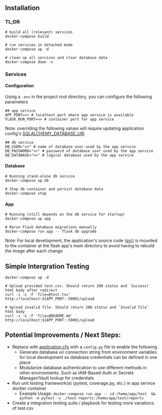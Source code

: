 ## Installation

### TL;DR
```
# build all (relevant) services
docker-compose build

# run services in detached mode
docker-compose up -d

# clean up all services and clear database data
docker-compose down -v
```

### Services

#### Configuration
Using a `.env` in the project root directory, you can configure the following parameters
```
## app service
APP_PORT=<> # localhost port where app service is available
FLASK_RUN_PORT=<> # container port for app service
```
Note: overriding the following values will require updating application config's [SQLALCHEMY_DATABASE_URI](app/src/application.cfg)
```
## db service
DB_USER="<>" # name of database user used by the app service
DB_PASSWORD="<>" # password of database user used by the app service
DB_DATABASE="<>" # logical database used by the app service
```

#### Database
```
# Running stand-alone db service
docker-compose up db

# Stop db container and persist database data
docker-compose stop
```

#### App
```
# Running (still depends on the db service for startup)
docker-compose up app

# Rerun Flask database migrations manually
docker-compose run app -- flask db upgrade
```
Note: For local development, the application's source code ([src](app/src)) is mounted to the container at the flask app's main directory to avoid having to rebuild the image after each change


## Simple Intergration Testing
```
docker-compose up -d

# Upload provided test.csv. Should return 200 status and `Success!` html body after redirect
curl -i -L -F 'file=@test.tsv' http://localhost:${APP_PORT:-5000}/upload

# Upload invalid file. Should return 200 status and `Invalid file` html body
curl -i -L -F 'file=@README.md' http://localhost:${APP_PORT:-5000}/upload
```

## Potential Improvements / Next Steps:
- Replace with [application.cfg](app/src/application.cfg) with a `config.py` file to enable the following
    - Generate database uri connection string from environment variables for local development so database credentials can be defined in one place
    - Modularize database authentication to use different methods in other environments. Such as IAM-Based-Auth or Secrets Manager/Vault lookup for credentials
- Run unit testing framework(s) (pytest, coverage.py, etc.) in app service docker container
    - Example Usage: `docker-compose run app -- cd /home/app/test  && python -m pytest -v ./test-reports:/home/app/test/reports`
- Create a integration testing suite / playbook for testing more variations of test.csv